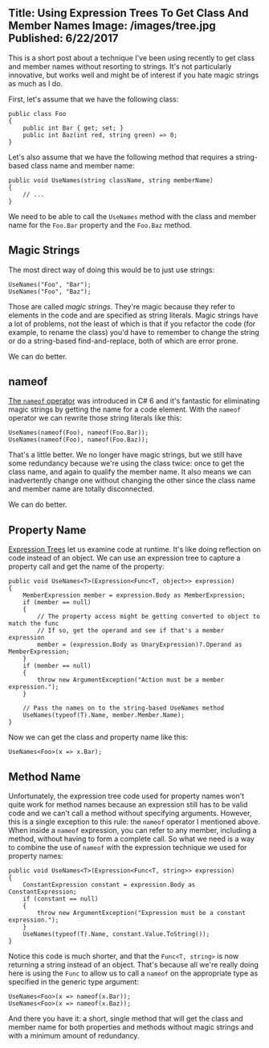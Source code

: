 Title: Using Expression Trees To Get Class And Member Names
Image: /images/tree.jpg
Published: 6/22/2017
---
This is a short post about a technique I've been using recently to get class and member names without resorting to strings. It's not particularly innovative, but works well and might be of interest if you hate magic strings as much as I do.

First, let's assume that we have the following class:

```
public class Foo
{
	public int Bar { get; set; }
	public int Baz(int red, string green) => 0;
}
```

Let's also assume that we have the following method that requires a string-based class name and member name:

```
public void UseNames(string className, string memberName)
{
    // ...
}
```

We need to be able to call the `UseNames` method with the class and member name for the `Foo.Bar` property and the `Foo.Baz` method.

## Magic Strings

The most direct way of doing this would be to just use strings:

```
UseNames("Foo", "Bar");
UseNames("Foo", "Baz");
```

Those are called *magic strings*. They're magic because they refer to elements in the code and are specified as string literals. Magic strings have a lot of problems, not the least of which is that if you refactor the code (for example, to rename the class) you'd have to remember to change the string or do a string-based find-and-replace, both of which are error prone.

We can do better.

## nameof

[The `nameof` operator](https://docs.microsoft.com/en-us/dotnet/csharp/language-reference/keywords/nameof) was introduced in C# 6 and it's fantastic for eliminating magic strings by getting the name for a code element. With the `nameof` operator we can rewrite those string literals like this:

```
UseNames(nameof(Foo), nameof(Foo.Bar));
UseNames(nameof(Foo), nameof(Foo.Baz));
```

That's a little better. We no longer have magic strings, but we still have some redundancy because we're using the class twice: once to get the class name, and again to qualify the member name. It also means we can inadvertently change one without changing the other since the class name and member name are totally disconnected.

We can do better.

## Property Name

[Expression Trees](https://docs.microsoft.com/en-us/dotnet/csharp/programming-guide/concepts/expression-trees/) let us examine code at runtime. It's like doing reflection on code instead of an object. We can use an expression tree to capture a property call and get the name of the property:

```
public void UseNames<T>(Expression<Func<T, object>> expression)
{
	MemberExpression member = expression.Body as MemberExpression;
	if (member == null)
	{
		// The property access might be getting converted to object to match the func
		// If so, get the operand and see if that's a member expression
		member = (expression.Body as UnaryExpression)?.Operand as MemberExpression;
	}
	if (member == null)
	{
		throw new ArgumentException("Action must be a member expression.");
	}

    // Pass the names on to the string-based UseNames method
	UseNames(typeof(T).Name, member.Member.Name);
}
```

Now we can get the class and property name like this:

```
UseNames<Foo>(x => x.Bar);
```

## Method Name

Unfortunately, the expression tree code used for property names won't quite work for method names because an expression still has to be valid code and we can't call a method without specifying arguments. However, this is a single exception to this rule: the `nameof` operator I mentioned above. When inside a `nameof` expression, you can refer to any member, including a method, without having to form a complete call. So what we need is a way to combine the use of `nameof` with the expression technique we used for property names:

```
public void UseNames<T>(Expression<Func<T, string>> expression)
{
	ConstantExpression constant = expression.Body as ConstantExpression;
	if (constant == null)
	{
		throw new ArgumentException("Expression must be a constant expression.");
	}
	UseNames(typeof(T).Name, constant.Value.ToString());
}
```

Notice this code is much shorter, and that the `Func<T, string>` is now returning a string instead of an object. That's because all we're really doing here is using the `Func` to allow us to call a `nameof` on the appropriate type as specified in the generic type argument:

```
UseNames<Foo>(x => nameof(x.Bar));
UseNames<Foo>(x => nameof(x.Baz));
```

And there you have it: a short, single method that will get the class and member name for both properties and methods without magic strings and with a minimum amount of redundancy.

